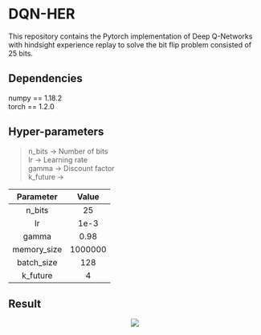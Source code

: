 # DQN-HER
This repository contains the Pytorch implementation of Deep Q-Networks with hindsight experience replay to solve the bit flip problem consisted of 25 bits.  
## Dependencies
numpy == 1.18.2  
torch == 1.2.0  
## Hyper-parameters
> n_bits -> Number of bits  
> lr -> Learning rate  
> gamma -> Discount factor  
> k_future ->  

|  Parameter  |  Value  |
| :---------: | :-----: |
|   n_bits    |   25    |
|     lr      |  1e-3   |
|    gamma    |  0.98   |
| memory_size | 1000000 |
| batch_size  |   128   |
|  k_future   |    4    |
## Result
<p align="center">
<img src="https://user-images.githubusercontent.com/32295763/77784113-e5e6ee00-7051-11ea-9359-b6feb30a3134.png" >
</p>
